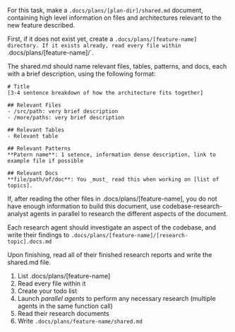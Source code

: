 For this task, make a `.docs/plans/[plan-dir]/shared.md` document, containing high level information on files and architectures relevant to the new feature described.

First, if it does not exist yet, create a `.docs/plans/[feature-name] directory. If it exists already, read every file within `.docs/plans/[feature-name]/`.

The shared.md should name relevant files, tables, patterns, and docs, each with a brief description, using the following format:

```
# Title
[3-4 sentence breakdown of how the architecture fits together]

## Relevant Files
- /src/path: very brief description
- /more/paths: very brief description

## Relevant Tables
- Relevant table

## Relevant Patterns
**Patern name**: 1 setence, information dense description, link to example file if possible

## Relevant Docs
**file/path/of/doc**: You _must_ read this when working on [list of topics].
```

If, after reading the other files in .docs/plans/[feature-name], you do not have enough information to build this document, use codebase-research-analyst agents in parallel to research the different aspects of the document.

Each research agent should investigate an aspect of the codebase, and write their findings to `.docs/plans/[feature-name]/[research-topic].docs.md`

Upon finishing, read all of their finished research reports and write the shared.md file.

1. List .docs/plans/[feature-name]
2. Read every file within it
3. Create your todo list
4. Launch _parallel agents_ to perform any necessary research (multiple agents in the same function call)
5. Read their research documents
6. Write `.docs/plans/feature-name/shared.md`